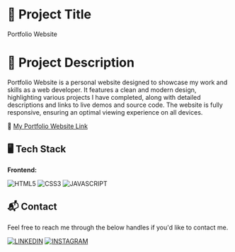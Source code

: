 # 🔗 Project Title
Portfolio Website


# 🔗 Project Description
Portfolio Website is a personal website designed to showcase my work and skills as a web developer. It features a clean and modern design, highlighting various projects I have completed, along with detailed descriptions and links to live demos and source code. The website is fully responsive, ensuring an optimal viewing experience on all devices.


📌 [My Portfolio Website Link](https://myportfoliowebsite-60029712272.development.catalystserverless.in/app/index.html)


## 🖥️ Tech Stack
**Frontend:**

![HTML5](https://img.shields.io/badge/HTML5-E34F26?style=for-the-badge&logo=html5&logoColor=white)
![CSS3](https://img.shields.io/badge/CSS3-1572B6?style=for-the-badge&logo=css3&logoColor=white)
![JAVASCRIPT](https://img.shields.io/badge/JavaScript-F7DF1E?style=for-the-badge&logo=javascript&logoColor=black)


## 📬 Contact

Feel free to reach me through the below handles if you'd like to contact me.

[![LINKEDIN](https://img.shields.io/badge/LinkedIn-0077B5?style=for-the-badge&logo=linkedin&logoColor=white)](https://www.linkedin.com/in/keerthana-m-083454259)
[![INSTAGRAM](https://img.shields.io/badge/Instagram-E4405F?style=for-the-badge&logo=instagram&logoColor=white)](https://www.instagram.com/keerthana0mohan)

